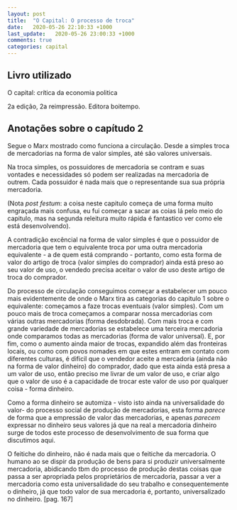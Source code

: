 ```yaml
---
layout: post
title:  "O Capital: O processo de troca"
date:   2020-05-26 22:10:33 +1000
last_update:   2020-05-26 23:00:33 +1000
comments: true
categories: capital
---
```


## Livro utilizado

O capital: crítica da economia politica

2a edição, 2a reimpressão. Editora boitempo.

## Anotações sobre o capítudo 2

Segue o Marx mostrado como funciona a circulação. Desde a simples troca de
mercadorias na forma de valor simples, até são valores universais.

Na troca simples, os possuidores de mercadoria se contram e suas vontades e
necessidades só podem ser realizadas na mercadoria de outrem. Cada possuidor é
nada mais que o representande sua sua própria mercadoria.

(Nota *post festum*: a coisa neste capitulo começa de uma forma muito engraçada
mais confusa, eu fui começar a sacar as coias lá pelo meio do capitulo, mas na
segunda releitura muito rápida é fantastico ver como ele está desenvolvendo).

A contradição excêncial na forma de valor simples é que o possuidor de
mercadoria que tem o equivalente troca por uma outra mercadoria equivalente - a
de quem está comprando - portanto, como esta forma de valor do artigo de troca
(valor simples do comprador) ainda está preso ao seu valor de uso, o vendedo
precisa aceitar o valor de uso deste artigo de troca do comprador.

Do processo de circulação conseguimos começar a estabelecer um pouco mais
evidentemente de onde o Marx tira as categorias do capitulo 1 sobre o
equivalente: começamos a faze trocas eventuais (valor simples). Com um pouco
mais de troca começamos a comparar nossa mercadorias com várias outras
mercadorias (forma desdobrada). Com mais troca e com grande variedade de
mercadorias se estabelece uma terceira mercadoria onde comparamos todas as
mercadorias (forma de valor universal). E, por fim, como o aumento ainda maior de
trocas, expandido além das fronteiras locais, ou como com povos nomades em que
estes entram em contato com diferentes culturas, é dificil que o vendedor aceite
a mercadoria (ainda não na forma de valor dinheiro) do comprador, dado que esta
ainda está presa a um valor de uso, então preciso me livrar de um valor de uso,
e criar algo que o valor de uso é a capacidade de trocar este valor de uso por
qualquer coisa - forma dinheiro.

Como a forma dinheiro se automiza - visto isto ainda na universalidade do valor-
do processo social de produção de mercadorias, esta forma *parece* de forma que
a empressão de valor das mercadorias, e apenas *parecem* expressar no dinheiro
seus valores já que na real a mercadoria dinheiro surge de todos este processo
de desenvolvimento de sua forma que discutimos aqui.

O feitiche do dinheiro, não é nada mais que o feitiche da mercadoria. O humano
ao se dispir da produção de bens para si produzir universalmente mercadoria,
abidicando tbm do processo de produção destas coisas que passa a ser apropriada
pelos proprietários de mercadoria, passar a ver a mercadoria como esta
universalidade do seu trabalho e consequentemente o dinheiro, já que todo valor
de sua mercadoria é, portanto, universalizado no dinheiro. [pag. 167]
